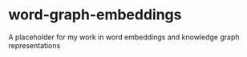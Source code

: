 # word-graph-embeddings
A placeholder for my work in word embeddings and knowledge graph representations
